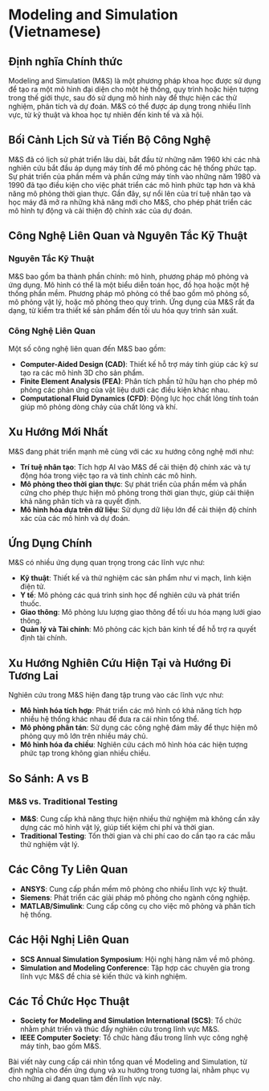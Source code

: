 # Modeling and Simulation (Vietnamese)

## Định nghĩa Chính thức

Modeling and Simulation (M&S) là một phương pháp khoa học được sử dụng để tạo ra một mô hình đại diện cho một hệ thống, quy trình hoặc hiện tượng trong thế giới thực, sau đó sử dụng mô hình này để thực hiện các thử nghiệm, phân tích và dự đoán. M&S có thể được áp dụng trong nhiều lĩnh vực, từ kỹ thuật và khoa học tự nhiên đến kinh tế và xã hội.

## Bối Cảnh Lịch Sử và Tiến Bộ Công Nghệ

M&S đã có lịch sử phát triển lâu dài, bắt đầu từ những năm 1960 khi các nhà nghiên cứu bắt đầu áp dụng máy tính để mô phỏng các hệ thống phức tạp. Sự phát triển của phần mềm và phần cứng máy tính vào những năm 1980 và 1990 đã tạo điều kiện cho việc phát triển các mô hình phức tạp hơn và khả năng mô phỏng thời gian thực. Gần đây, sự nổi lên của trí tuệ nhân tạo và học máy đã mở ra những khả năng mới cho M&S, cho phép phát triển các mô hình tự động và cải thiện độ chính xác của dự đoán.

## Công Nghệ Liên Quan và Nguyên Tắc Kỹ Thuật

### Nguyên Tắc Kỹ Thuật

M&S bao gồm ba thành phần chính: mô hình, phương pháp mô phỏng và ứng dụng. Mô hình có thể là một biểu diễn toán học, đồ họa hoặc một hệ thống phần mềm. Phương pháp mô phỏng có thể bao gồm mô phỏng số, mô phỏng vật lý, hoặc mô phỏng theo quy trình. Ứng dụng của M&S rất đa dạng, từ kiểm tra thiết kế sản phẩm đến tối ưu hóa quy trình sản xuất.

### Công Nghệ Liên Quan

Một số công nghệ liên quan đến M&S bao gồm:

- **Computer-Aided Design (CAD)**: Thiết kế hỗ trợ máy tính giúp các kỹ sư tạo ra các mô hình 3D cho sản phẩm.
- **Finite Element Analysis (FEA)**: Phân tích phần tử hữu hạn cho phép mô phỏng các phản ứng của vật liệu dưới các điều kiện khác nhau.
- **Computational Fluid Dynamics (CFD)**: Động lực học chất lỏng tính toán giúp mô phỏng dòng chảy của chất lỏng và khí.

## Xu Hướng Mới Nhất

M&S đang phát triển mạnh mẽ cùng với các xu hướng công nghệ mới như:

- **Trí tuệ nhân tạo**: Tích hợp AI vào M&S để cải thiện độ chính xác và tự động hóa trong việc tạo ra và tinh chỉnh các mô hình.
- **Mô phỏng theo thời gian thực**: Sự phát triển của phần mềm và phần cứng cho phép thực hiện mô phỏng trong thời gian thực, giúp cải thiện khả năng phân tích và ra quyết định.
- **Mô hình hóa dựa trên dữ liệu**: Sử dụng dữ liệu lớn để cải thiện độ chính xác của các mô hình và dự đoán.

## Ứng Dụng Chính

M&S có nhiều ứng dụng quan trọng trong các lĩnh vực như:

- **Kỹ thuật**: Thiết kế và thử nghiệm các sản phẩm như vi mạch, linh kiện điện tử.
- **Y tế**: Mô phỏng các quá trình sinh học để nghiên cứu và phát triển thuốc.
- **Giao thông**: Mô phỏng lưu lượng giao thông để tối ưu hóa mạng lưới giao thông.
- **Quản lý và Tài chính**: Mô phỏng các kịch bản kinh tế để hỗ trợ ra quyết định tài chính.

## Xu Hướng Nghiên Cứu Hiện Tại và Hướng Đi Tương Lai

Nghiên cứu trong M&S hiện đang tập trung vào các lĩnh vực như:

- **Mô hình hóa tích hợp**: Phát triển các mô hình có khả năng tích hợp nhiều hệ thống khác nhau để đưa ra cái nhìn tổng thể.
- **Mô phỏng phân tán**: Sử dụng các công nghệ đám mây để thực hiện mô phỏng quy mô lớn trên nhiều máy chủ.
- **Mô hình hóa đa chiều**: Nghiên cứu cách mô hình hóa các hiện tượng phức tạp trong không gian nhiều chiều.

## So Sánh: A vs B

### M&S vs. Traditional Testing

- **M&S**: Cung cấp khả năng thực hiện nhiều thử nghiệm mà không cần xây dựng các mô hình vật lý, giúp tiết kiệm chi phí và thời gian.
- **Traditional Testing**: Tốn thời gian và chi phí cao do cần tạo ra các mẫu thử nghiệm vật lý.

## Các Công Ty Liên Quan

- **ANSYS**: Cung cấp phần mềm mô phỏng cho nhiều lĩnh vực kỹ thuật.
- **Siemens**: Phát triển các giải pháp mô phỏng cho ngành công nghiệp.
- **MATLAB/Simulink**: Cung cấp công cụ cho việc mô phỏng và phân tích hệ thống.

## Các Hội Nghị Liên Quan

- **SCS Annual Simulation Symposium**: Hội nghị hàng năm về mô phỏng.
- **Simulation and Modeling Conference**: Tập hợp các chuyên gia trong lĩnh vực M&S để chia sẻ kiến thức và kinh nghiệm.

## Các Tổ Chức Học Thuật

- **Society for Modeling and Simulation International (SCS)**: Tổ chức nhằm phát triển và thúc đẩy nghiên cứu trong lĩnh vực M&S.
- **IEEE Computer Society**: Tổ chức hàng đầu trong lĩnh vực công nghệ máy tính, bao gồm M&S.

Bài viết này cung cấp cái nhìn tổng quan về Modeling and Simulation, từ định nghĩa cho đến ứng dụng và xu hướng trong tương lai, nhằm phục vụ cho những ai đang quan tâm đến lĩnh vực này.